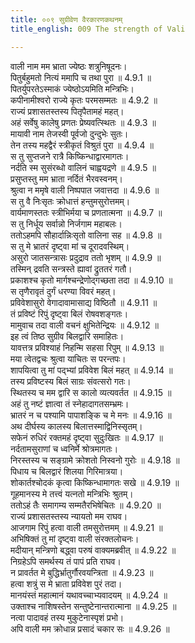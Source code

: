 ```yaml
---
title: ००९ सुग्रीवेण वैरकारणकथनम्
title_english: 009 The strength of Vali

---
```

<div class="audioEmbed"  caption="श्रीराम-हरिसीताराममूर्ति-घनपाठिभ्यां वचनम्" src="https://archive.org/download/Ramayana-recitation-Sriram-harisItArAmamUrti-Ghanapaati-v2/Kanda_4/Kanda_4_KSK-009-Sugreevena_Vairakarana_Kathanam_0.mp3"></div>

  
वाली नाम मम भ्राता ज्येष्ठः शत्रुनिषूदनः।  
पितुर्बहुमतो नित्यं ममापि च तथा पुरा ॥ 4.9.1 ॥   
पितर्युपरतेऽस्माकं ज्येष्ठोऽयमिति मन्त्रिभिः।  
कपीनामीश्वरो राज्ये कृतः परमसम्मतः ॥ 4.9.2 ॥   
राज्यं प्रशासतस्तस्य पितृपैतामहं महत्।  
अहं सर्वेषु कालेषु प्रणतः प्रेष्यवत्स्थितः ॥ 4.9.3 ॥   
मायावी नाम तेजस्वी पूर्वजो दुन्दुभेः सुतः।  
तेन तस्य महद्वैरं स्त्रीकृतं विश्रुतं पुरा ॥ 4.9.4 ॥   
स तु सुप्तजने रात्रै किष्किन्धाद्वारमागतः।  
नर्दति स्म सुसंरब्धो वालिनं चाह्वयद्रणे ॥ 4.9.5 ॥   
प्रसुप्तस्तु मम भ्राता नर्दितं भैरवस्वनम्।  
श्रुत्वा न ममृषे वाली निष्पपात जवात्तदा ॥ 4.9.6 ॥   
स तु वै निःसृतः क्रोधात्तं हन्तुमसुरोत्तमम्।  
वार्यमाणस्ततः स्त्रीभिर्मया च प्रणतात्मना ॥ 4.9.7 ॥   
स तु निर्धूय सर्वान्नो निर्जगाम महाबलः।  
ततोऽहमपि सौहार्दान्निःसृतो वालिना सह ॥ 4.9.8 ॥   
स तु मे भ्रातरं दृष्ट्वा मां च दूरादवस्थिम्।  
असुरो जातसन्त्रासः प्रदुद्राव ततो भृशम् ॥ 4.9.9 ॥   
तस्मिन् द्रवति सन्त्रस्ते ह्यावां द्रुततरं गतौ।  
प्रकाशश्च कृतो मार्गश्चन्द्रेणोद्गच्छता तदा ॥ 4.9.10 ॥   
स तृणैरावृतं दुर्गं धरण्या विवरं महत्।  
प्रविवेशासुरो वेगादावामासाद्य विष्ठितौ ॥ 4.9.11 ॥   
तं प्रविष्टं रिपुं दृष्ट्वा बिलं रोषवशङ्गतः।  
मामुवाच तदा वाली वचनं क्षुभितेन्द्रियः ॥ 4.9.12 ॥   
इह त्वं तिष्ठ सुग्रीव बिलद्वारि समाहितः।  
यावत्तत्र प्रविश्याहं निहन्मि सहसा रिपुम् ॥ 4.9.13 ॥   
मया त्वेतद्वचः श्रुत्वा याचितः स परन्तपः।  
शापयित्वा तु मां पद्भ्यां प्रविवेश बिलं महत् ॥ 4.9.14 ॥   
तस्य प्रविष्टस्य बिलं साग्रः संवत्सरो गतः।  
स्थितस्य च मम द्वारि स कालो व्यत्यवर्तत ॥ 4.9.15 ॥   
अहं तु नष्टं ज्ञात्वा तं स्नेहादागतसम्भ्रमः।  
भ्रातरं न च पश्यामि पापाशङ्कि च मे मनः ॥ 4.9.16 ॥   
अथ दीर्घस्य कालस्य बिलात्तस्माद्विनिस्सृतम्।  
सफेनं रुधिरं रक्तमहं दृष्ट्वा सुदुःखितः ॥ 4.9.17 ॥   
नर्दतामसुराणां च ध्वनिर्मे श्रोत्रमागतः।  
निरस्तस्य च सङ्ग्रामे क्रोशतो निस्वनो गुरोः ॥ 4.9.18 ॥   
पिधाय च बिलद्वारं शिलया गिरिमात्रया।  
शोकार्तश्चोदकं कृत्वा किष्किन्धामागतः सखे ॥ 4.9.19 ॥   
गूहमानस्य मे तत्त्वं यत्नतो मन्त्रिभिः श्रुतम्।  
ततोऽहं तैः समागम्य सम्मतैरभिषेचितः ॥ 4.9.20 ॥   
राज्यं प्रशासतस्तस्य न्यायतो मम राघव।  
आजगाम रिपुं हत्वा वाली तमसुरोत्तमम् ॥ 4.9.21 ॥   
अभिषिक्तं तु मां दृष्ट्वा वाली संरक्तलोचनः।  
मदीयान् मन्त्रिणो बद्ध्वा परुषं वाक्यमब्रवीत् ॥ 4.9.22 ॥   
निग्रहेऽपि समर्थस्य तं पापं प्रति राघव।  
न प्रावर्तत मे बुद्धिर्भ्रातुर्गौरवयन्त्रिता ॥ 4.9.23 ॥   
हत्वा शत्रुं स मे भ्राता प्रविवेश पुरं तदा।  
मानयंस्तं महात्मानं यथावच्चाभ्यवादयम् ॥ 4.9.24 ॥   
उक्ताश्च नाशिषस्तेन सन्तुष्टेनान्तरात्माना ॥ 4.9.25 ॥   
नत्वा पादावहं तस्य मुकुटेनास्पृशं प्रभो।  
अपि वाली मम क्रोधान्न प्रसादं चकार सः ॥ 4.9.26 ॥   